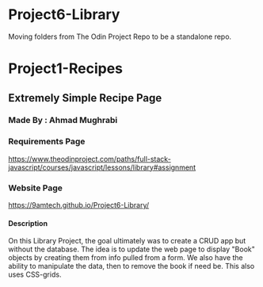 # Project6-Library
Moving folders from The Odin Project Repo to be a standalone repo.
# Project1-Recipes
## Extremely Simple Recipe Page

### Made By : Ahmad Mughrabi

### Requirements Page
https://www.theodinproject.com/paths/full-stack-javascript/courses/javascript/lessons/library#assignment

### Website Page
https://9amtech.github.io/Project6-Library/

#### Description
On this Library Project, the goal ultimately was to create a CRUD app but without the database. 
The idea is to update the web page to display "Book" objects by creating them from info pulled from
a form. We also have the ability to manipulate the data, then to remove the book if need be. This also
uses CSS-grids.
